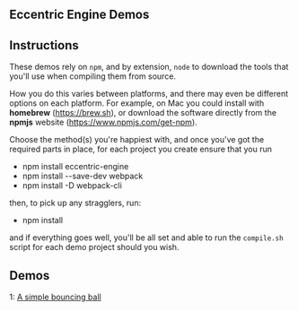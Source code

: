 ## Eccentric Engine Demos

## Instructions

These demos rely on `npm`, and by extension, `node` to download the tools that you'll use when compiling them from source.

How you do this varies between platforms, and there may even be different options on each platform. For example, on Mac you could install with **homebrew** (https://brew.sh), or download the software directly from the **npmjs** website (https://www.npmjs.com/get-npm).

Choose the method(s) you're happiest with, and once you've got the required parts in place, for each project you create ensure that you run 
*  npm install eccentric-engine
*  npm install --save-dev webpack 
*  npm install -D webpack-cli

then, to pick up any stragglers, run:
*  npm install

and if everything goes well, you'll be all set and able to run the `compile.sh` script for each demo project should you wish.

## Demos

1: [A simple bouncing ball](https://github.com/JustinPinner/EccentricEngineDemos/tree/master/Ball)

